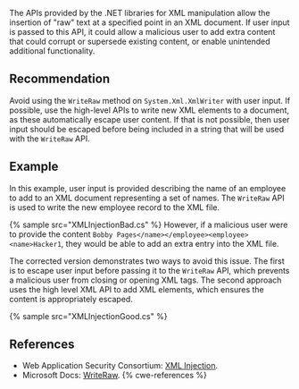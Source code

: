 The APIs provided by the .NET libraries for XML manipulation allow the insertion of "raw" text at a specified point in an XML document. If user input is passed to this API, it could allow a malicious user to add extra content that could corrupt or supersede existing content, or enable unintended additional functionality.


## Recommendation
Avoid using the `WriteRaw` method on `System.Xml.XmlWriter` with user input. If possible, use the high-level APIs to write new XML elements to a document, as these automatically escape user content. If that is not possible, then user input should be escaped before being included in a string that will be used with the `WriteRaw` API.


## Example
In this example, user input is provided describing the name of an employee to add to an XML document representing a set of names. The `WriteRaw` API is used to write the new employee record to the XML file.

{% sample src="XMLInjectionBad.cs" %}
However, if a malicious user were to provide the content `Bobby Pages</name></employee><employee><name>Hacker1`, they would be able to add an extra entry into the XML file.

The corrected version demonstrates two ways to avoid this issue. The first is to escape user input before passing it to the `WriteRaw` API, which prevents a malicious user from closing or opening XML tags. The second approach uses the high level XML API to add XML elements, which ensures the content is appropriately escaped.

{% sample src="XMLInjectionGood.cs" %}

## References
* Web Application Security Consortium: [XML Injection](http://projects.webappsec.org/w/page/13247004/XML%20Injection).
* Microsoft Docs: [WriteRaw](https://docs.microsoft.com/en-us/dotnet/api/system.xml.xmlwriter.writeraw?view=netframework-4.8).
{% cwe-references %}
